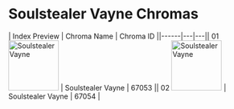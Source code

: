 # Soulstealer Vayne Chromas

| Index  Preview | Chroma Name | Chroma ID ||------|---|---|| 01  <img src='https://raw.communitydragon.org/latest/plugins/rcp-be-lol-game-data/global/default/v1/champion-chroma-images/67/67053.png' alt='Soulstealer Vayne' width='100'> | Soulstealer Vayne | 67053 || 02  <img src='https://raw.communitydragon.org/latest/plugins/rcp-be-lol-game-data/global/default/v1/champion-chroma-images/67/67054.png' alt='Soulstealer Vayne' width='100'> | Soulstealer Vayne | 67054 |
